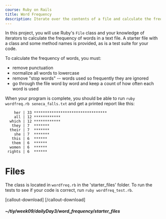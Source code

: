 ```yaml
---
course: Ruby on Rails
title: Word Frequency
description: Iterate over the contents of a file and calculate the frequency of words.
---
```


In this project, you will use Ruby's `File` class and your knowledge of iterators to calculate the frequency of words in a text file. A starter file with a class and some method names is provided, as is a test suite for your code.

To calculate the frequency of words, you must:

- remove punctuation
- normalize all words to lowercase
- remove "stop words" -- words used so frequently they are ignored
- go through the file word by word and keep a count of how often each word is used

When your program is complete, you should be able to run `ruby wordfreq.rb seneca_falls.txt` and get a printed report like this:

```
    her | 33 *********************************
    all | 12 ************
  which | 12 ************
   they | 7  *******
  their | 7  *******
    she | 7  *******
   this | 6  ******
   them | 6  ******
  women | 6  ******
 rights | 6  ******
```

# Files

The class is located in `wordfreq.rb` in the 'starter_files' folder. To run the tests to see if your code is correct, run `ruby wordfreq_test.rb`.

[callout-download] [/callout-download]

##### ~/tiy/week09/dailyDay3/word_frequency/starter_files
